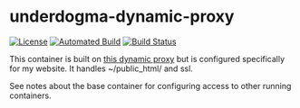 # underdogma-dynamic-proxy

[![License](https://img.shields.io/github/license/querry43/underdogma-dynamic-proxy.svg)](LICENSE)
[![Automated Build](https://img.shields.io/docker/automated/qrry/underdogma-dynamic-proxy.svg)](https://hub.docker.com/r/qrry/underdogma-dynamic-proxy/)
[![Build Status](https://img.shields.io/docker/build/qrry/underdogma-dynamic-proxy.svg)](https://hub.docker.com/r/qrry/underdogma-dynamic-proxy/)

This container is built on [this dynamic proxy](https://hub.docker.com/r/qrry/dynamic-proxy/) but is configured specifically for my website.  It handles ~/public_html/ and ssl.

See notes about the base container for configuring access to other running containers.
